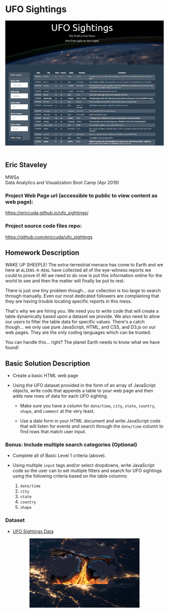 # UFO Sightings

<center><img src="static/images/ufo_sightings_landing.png" alt="UFO_Sightings" width="550"/></center>

<br>

## Eric Staveley  
MWSa  
Data Analytics and Visualization Boot Camp (Apr 2019)


### Project Web Page url (accessible to public to view content as web page):
https://ericcuda.github.io/ufo_sightings/

### Project source code files repo:
https://github.com/ericcuda/ufo_sightings


## Homework Description

WAKE UP SHEEPLE! The extra-terrestrial menace has come to Earth and we here at `ALIENS-R-REAL` have collected all of the eye-witness reports we could to prove it! All we need to do now is put this information online for the world to see and then the matter will finally be put to rest.

There is just one tiny problem though... our collection is too large to search through manually. Even our most dedicated followers are complaining that they are having trouble locating specific reports in this mess.

That's why we are hiring you. We need you to write code that will create a table dynamically based upon a dataset we provide. We also need to allow our users to filter the table data for specific values. There's a catch though... we only use pure JavaScript, HTML, and CSS, and D3.js on our web pages. They are the only coding languages which can be trusted.

You can handle this... right? The planet Earth needs to know what we have found!

## Basic Solution Description

* Create a basic HTML web page  

* Using the UFO dataset provided in the form of an array of JavaScript objects, write code that appends a table to your web page and then adds new rows of data for each UFO sighting.

  * Make sure you have a column for `date/time`, `city`, `state`, `country`, `shape`, and `comment` at the very least.

  * Use a date form in your HTML document and write JavaScript code that will listen for events and search through the `date/time` column to find rows that match user input.

### Bonus:  Include multiple search categories (Optional)

* Complete all of Basic Level 1 criteria (above).

* Using multiple `input` tags and/or select dropdowns, write JavaScript code so the user can to set multiple filters and search for UFO sightings using the following criteria based on the table columns:

  1. `date/time`
  2. `city`
  3. `state`
  4. `country`
  5. `shape`


### Dataset

* [UFO Sightings Data](static/js/data.js)

<center><img src="static/images/got_dragon.png" alt="GOT_dragon_ufo" width="350"/></center>
